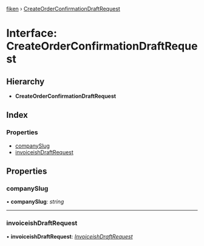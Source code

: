 [fiken](../README.md) › [CreateOrderConfirmationDraftRequest](createorderconfirmationdraftrequest.md)

# Interface: CreateOrderConfirmationDraftRequest

## Hierarchy

* **CreateOrderConfirmationDraftRequest**

## Index

### Properties

* [companySlug](createorderconfirmationdraftrequest.md#companyslug)
* [invoiceishDraftRequest](createorderconfirmationdraftrequest.md#invoiceishdraftrequest)

## Properties

###  companySlug

• **companySlug**: *string*

___

###  invoiceishDraftRequest

• **invoiceishDraftRequest**: *[InvoiceishDraftRequest](invoiceishdraftrequest.md)*
